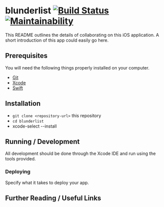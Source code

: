 # blunderlist [![Build Status](https://app.bitrise.io/app/99bf31e00e4fecf1/status.svg?token=r4FHG9khKv2F00d4Qij8Dg&branch=master)](https://app.bitrise.io/app/99bf31e00e4fecf1) [![Maintainability](https://api.codeclimate.com/v1/badges/59f6db58c48eb4957ed7/maintainability)](https://codeclimate.com/github/tomasbasham/blunderlist-app/maintainability)

This README outlines the details of collaborating on this iOS application.
A short introduction of this app could easily go here.

## Prerequisites

You will need the following things properly installed on your computer.

* [Git](https://git-scm.com/)
* [Xcode](https://apps.apple.com/gb/app/xcode/id497799835?mt=12)
* [Swift](https://swift.org/)

## Installation

* `git clone <repository-url>` this repository
* `cd blunderlist`
* xcode-select --install

## Running / Development

All development should be done through the Xcode IDE and run using the tools
provided.

### Deploying

Specify what it takes to deploy your app.

## Further Reading / Useful Links
